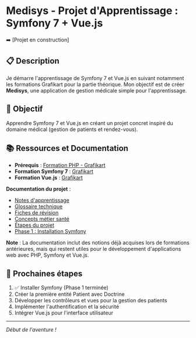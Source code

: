 # Medisys - Projet d'Apprentissage : Symfony 7 + Vue.js
<!-- DEPLOY-LINK-START -->
➡️ [Projet en construction]
<!-- DEPLOY-LINK-END -->
## 📋 Description

Je démarre l'apprentissage de Symfony 7 et Vue.js en suivant notamment les formations Grafikart pour la partie théorique. Mon objectif est de créer **Medisys**, une application de gestion médicale simple pour l'apprentissage.

## 🎯 Objectif

Apprendre Symfony 7 et Vue.js en créant un projet concret inspiré du domaine médical (gestion de patients et rendez-vous).

## 📚 Ressources et Documentation

- **Prérequis** : [Formation PHP - Grafikart](https://grafikart.fr/formations/php)
- **Formation Symfony 7** : [Grafikart](https://grafikart.fr/formations/apprendre-symfony-7)
- **Formation Vue.js** : [Grafikart](https://grafikart.fr/formations/vuejs)

**Documentation du projet** :

- [Notes d'apprentissage](docs/NOTES-APPRENTISSAGE.md)
- [Glossaire technique](docs/GLOSSAIRE.md)
- [Fiches de révision](docs/fiches-revision/INDEX-FICHES.md)
- [Concepts métier santé](docs/CONCEPTS-METIER-SANTE.md)
- [Étapes du projet](docs/projet/PREPARATION-PROJET.md)
- [Phase 1 : Installation Symfony](docs/projet/PHASE-1-INSTALLATION-SYMFONY.md)

**Note** : La documentation inclut des notions déjà acquises lors de formations antérieures, mais qui restent utiles pour le développement d'applications web avec PHP, Symfony et Vue.js.

## 🚀 Prochaines étapes

1. ✅ Installer Symfony (Phase 1 terminée)
2. Créer la première entité Patient avec Doctrine
3. Développer les contrôleurs et vues pour la gestion des patients
4. Implémenter l'authentification et la sécurité
5. Intégrer Vue.js pour l'interface utilisateur

---

*Début de l'aventure !*
